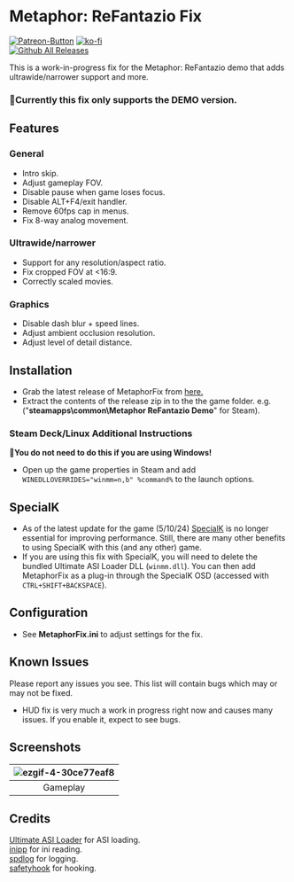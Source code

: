 # Metaphor: ReFantazio Fix
[![Patreon-Button](https://github.com/user-attachments/assets/0468283d-b663-4820-b0f5-40e41d96832c)](https://www.patreon.com/Wintermance) [![ko-fi](https://ko-fi.com/img/githubbutton_sm.svg)](https://ko-fi.com/W7W01UAI9) <br />
[![Github All Releases](https://img.shields.io/github/downloads/Lyall/MetaphorFix/total.svg)](https://github.com/Lyall/MetaphorFix/releases)

This is a work-in-progress fix for the Metaphor: ReFantazio demo that adds ultrawide/narrower support and more.

### 🚩Currently this fix only supports the DEMO version.

## Features
### General
- Intro skip.
- Adjust gameplay FOV.
- Disable pause when game loses focus.
- Disable ALT+F4/exit handler.
- Remove 60fps cap in menus.
- Fix 8-way analog movement.

### Ultrawide/narrower
- Support for any resolution/aspect ratio.
- Fix cropped FOV at <16:9.
- Correctly scaled movies.

### Graphics
- Disable dash blur + speed lines.
- Adjust ambient occlusion resolution.
- Adjust level of detail distance.

## Installation
- Grab the latest release of MetaphorFix from [here.](https://github.com/Lyall/MetaphorFix/releases)
- Extract the contents of the release zip in to the the game folder. e.g. ("**steamapps\common\Metaphor ReFantazio Demo**" for Steam).

### Steam Deck/Linux Additional Instructions
🚩**You do not need to do this if you are using Windows!**
- Open up the game properties in Steam and add `WINEDLLOVERRIDES="winmm=n,b" %command%` to the launch options.

## SpecialK
- As of the latest update for the game (5/10/24) [SpecialK](https://www.special-k.info/) is no longer essential for improving performance. Still, there are many other benefits to using SpecialK with this (and any other) game.
- If you are using this fix with SpecialK, you will need to delete the bundled Ultimate ASI Loader DLL (`winmm.dll`). You can then add MetaphorFix as a plug-in through the SpecialK OSD (accessed with `CTRL+SHIFT+BACKSPACE`).

## Configuration
- See **MetaphorFix.ini** to adjust settings for the fix.

## Known Issues
Please report any issues you see.
This list will contain bugs which may or may not be fixed.

- HUD fix is very much a work in progress right now and causes many issues. If you enable it, expect to see bugs.

## Screenshots
| ![ezgif-4-30ce77eaf8](https://github.com/user-attachments/assets/a8d2c026-1992-4c79-b5a4-edb603cc833f) |
|:--:|
| Gameplay |

## Credits
[Ultimate ASI Loader](https://github.com/ThirteenAG/Ultimate-ASI-Loader) for ASI loading. <br />
[inipp](https://github.com/mcmtroffaes/inipp) for ini reading. <br />
[spdlog](https://github.com/gabime/spdlog) for logging. <br />
[safetyhook](https://github.com/cursey/safetyhook) for hooking.
